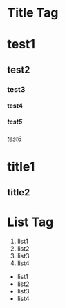 # Title Tag
# test1
## test2
### test3
#### test4
##### test5
###### test6

title1
======
title2
-------

# List Tag

1. list1
2. list2
3. list3
4. list4

- list1
- list2
- list3
- list4
